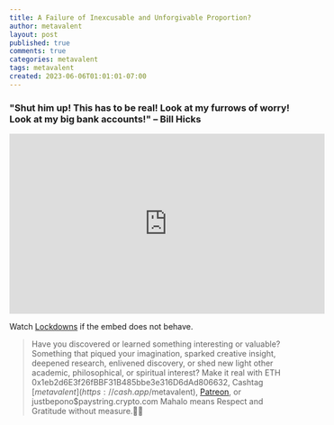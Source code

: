 ```yaml
---
title: A Failure of Inexcusable and Unforgivable Proportion?
author: metavalent
layout: post
published: true
comments: true
categories: metavalent
tags: metavalent
created: 2023-06-06T01:01:01-07:00
---
```


### "Shut him up! This has to be real! Look at my furrows of worry! Look at my big bank accounts!" &ndash; Bill Hicks

<iframe id="ytplayer" type="text/html" width="560" height="320"
  src="https://www.youtube.com/embed/RzN5F8LCD0o?autoplay=1"
  frameborder="0"></iframe>

Watch [Lockdowns](https://youtu.be/RzN5F8LCD0o) if the embed does not behave.

<!-- For custom thumbnail
![alt text](/assets/images/image.jpg "title")
-->

<p></p>
<p></p>
<p></p>

> Have you discovered or learned something interesting or valuable? Something that piqued your imagination, sparked creative insight, deepened research, enlivened discovery, or shed new light other academic, philosophical, or spiritual interest? Make it real with ETH 0x1eb2d6E3f26fBBF31B485bbe3e316D6dAd806632, Cashtag [$metavalent](https://cash.app/$metavalent), [Patreon](https://patreon.com/metavalent), or justbepono$paystring.crypto.com Mahalo means Respect and Gratitude without measure.🙏🏼
